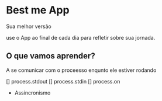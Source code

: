 # Best me App

Sua melhor versão

use o App ao final de cada dia para refletir sobre sua jornada.

## O que vamos aprender?

A se comunicar com o proceesso enqunto ele estiver rodando

[] process.stdout
[] process.stdin
[] process.on

* Assincronismo